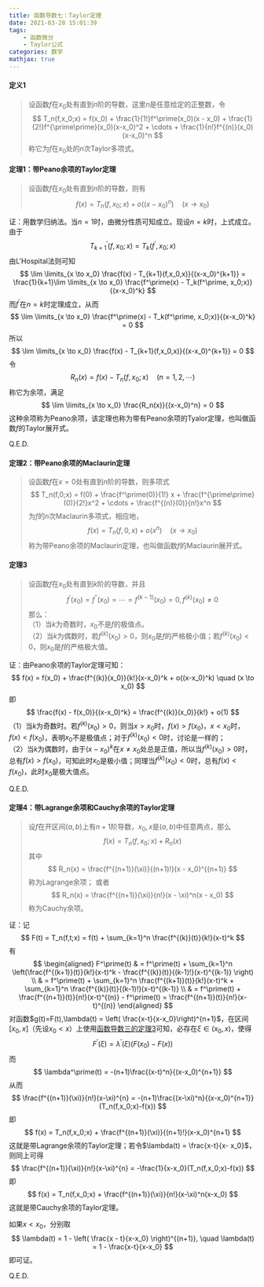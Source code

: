 ```yaml
---
title: 函数导数七：Taylor定理
date: 2021-03-28 15:01:39
tags:
    - 函数微分
    - Taylor公式
categories: 数学
mathjax: true
---
```


#### 定义1
> 设函数$f$在$x_0$处有直到$n$阶的导数，这里$n$是任意给定的正整数，令
$$
    T_n(f,x_0;x) = f(x_0) + \frac{1}{1!}f^\prime(x_0)(x - x_0) + \frac{1}{2!}f^{\prime\prime}(x_0)(x-x_0)^2 + \cdots + \frac{1}{n!}f^{(n)}(x_0)(x-x_0)^n
$$
称它为$f$在$x_0$处的$n$次Taylor多项式。

<!--more-->

#### 定理1：带Peano余项的Taylor定理
> 设函数$f$在$x_0$处有直到$n$阶的导数，则有
$$
    f(x) = T_n(f,x_0;x) + o((x-x_0)^n)  \quad (x \to x_0)
$$

证：用数学归纳法。当$n=1$时，由微分性质可知成立。现设$n=k$时，上式成立。由于
$$
    T_{k+1}^{\prime}(f,x_0;x) = T_k(f^\prime, x_0; x)
$$
由L'Hospital法则可知
$$
    \lim \limits_{x \to x_0} \frac{f(x) - T_{k+1}(f,x_0,x)}{(x-x_0)^{k+1}} = \frac{1}{k+1}\lim \limits_{x \to x_0} \frac{f^\prime(x) - T_k(f^\prime, x_0;x)}{(x-x_0)^k}
$$
而$f^\prime$在$n = k$时定理成立，从而
$$
    \lim \limits_{x \to x_0} \frac{f^\prime(x) - T_k(f^\prime, x_0;x)}{(x-x_0)^k} = 0
$$
所以
$$
    \lim \limits_{x \to x_0} \frac{f(x) - T_{k+1}(f,x_0,x)}{(x-x_0)^{k+1}} = 0
$$
令
$$
    R_n(x) = f(x) - T_n(f,x_0;x) \quad (n=1,2,\cdots)
$$
称它为余项，满足
$$
    \lim \limits_{x \to x_0} \frac{R_n(x)}{(x-x_0)^n} = 0
$$
这种余项称为Peano余项，该定理也称为带有Peano余项的Tyalor定理，也叫做函数$f$的Taylor展开式。

Q.E.D.

#### 定理2：带Peano余项的Maclaurin定理
> 设函数$f$在$x=0$处有直到$n$阶的导数，则多项式
$$
    T_n(f,0;x) = f(0) + \frac{f^\prime(0)}{1!} x + \frac{f^{\prime\prime}(0)}{2!}x^2 + \cdots + \frac{f^{(n)}(0)}{n!}x^n
$$
为$f$的$n$次Maclaurin多项式，相应地，
$$
    f(x) = T_n(f,0,x) + o(x^n) \quad (x \to x_0)
$$
称为带Peano余项的Maclaurin定理，也叫做函数$f$的Maclaurin展开式。

#### 定理3
> 设函数$f$在$x_0$处有直到$k$阶的导数，并且
$$
    f^\prime(x_0) = f^{\prime\prime}(x_0) = \cdots = f^{(k-1)} (x_0) = 0, f^{(k)}(x_0) \ne 0
$$
那么： <br/>
（1）当$k$为奇数时，$x_0$不是$f$的极值点。<br/>
（2）当$k$为偶数时，若$f^{(k)}(x_0)>0$，则$x_0$是$f$的严格极小值；若$f^{(k)}(x_0)<0$，则$x_0$是$f$的严格极大值。

证：由Peano余项的Taylor定理可知：
$$
    f(x) = f(x_0) + \frac{f^{(k)}(x_0)}{k!}(x-x_0)^k + o((x-x_0)^k) \quad (x \to x_0)
$$
即
$$
    \frac{f(x) - f(x_0)}{(x-x_0)^k} = \frac{f^{(k)}(x_0)}{k!} + o(1)
$$
（1）当$k$为奇数时。若$f^{(k)}(x_0) > 0$，则当$x>x_0$时，$f(x)>f(x_0)$，$x<x_0$时，$f(x)<f(x_0)$，表明$x_0$不是极值点；对于$f^{(k)}(x_0) < 0$时，讨论是一样的；<br/>
（2）当$k$为偶数时，由于$(x - x_0)^k$在$x\ne x_0$处总是正值，所以当$f^{(k)}(x_0)>0$时，总有$f(x)>f(x_0)$，可知此时$x_0$是极小值；同理当$f^{(k)}(x_0)<0$时，总有$f(x)<f(x_0)$，此时$x_0$是极大值点。

Q.E.D.

#### 定理4：带Lagrange余项和Cauchy余项的Taylor定理
> 设$f$在开区间$(a,b)$上有$n+1$阶导数，$x_0,x$是$(a,b)$中任意两点，那么
$$
    f(x) = T_n(f,x_0;x) + R_n(x)
$$
其中
$$
    R_n(x) = \frac{f^{(n+1)}(\xi)}{(n+1)!}(x - x_0)^{(n+1)}
$$
称为Lagrange余项；
或者
$$
    R_n(x) = \frac{f^{(n+1)}(\xi)}{n!}(x - \xi)^n(x - x_0)
$$
称为Cauchy余项。

证：记
$$
    F(t) = T_n(f,t;x) = f(t) + \sum_{k=1}^n \frac{f^{(k)}(t)}{k!}(x-t)^k
$$
有
$$
\begin{aligned}
    F^\prime(t) & = f^\prime(t) + \sum_{k=1}^n \left(\frac{f^{(k+1)}(t)}{k!}(x-t)^k - \frac{f^{(k)}(t)}{(k-1)!}(x-t)^{(k-1)} \right) \\
    & = f^\prime(t) + \sum_{k=1}^n \frac{f^{(k+1)}(t)}{k!}(x-t)^k + \sum_{k=1}^n \frac{f^{(k)}(t)}{(k-1)!}(x-t)^{(k-1)} \\
    & = f^\prime(t) + \frac{f^{(n+1)}(t)}{n!}(x-t)^{(n)} - f^\prime(t) = \frac{f^{(n+1)}(t)}{n!}(x-t)^{(n)}
\end{aligned}
$$
对函数$g(t)=F(t),\lambda(t) = \left( \frac{x-t}{x-x_0}\right)^{n+1}$，在区间$[x_0,x]$（先设$x_0<x$）上使用[函数导数三的定理3](https://gamersover.github.io/2021/02/01/%E5%87%BD%E6%95%B0%E5%AF%BC%E6%95%B03/#%E5%AE%9A%E7%90%863)可知，必存在$\xi \in (x_0, x)$，使得
$$
    F^\prime(\xi) = \lambda^\prime(\xi)(F(x_0) - F(x))
$$
而
$$
    \lambda^\prime(t) = -(n+1)\frac{(x-t)^n}{(x-x_0)^{n+1}}
$$
从而
$$
    \frac{f^{(n+1)}(\xi)}{n!}(x-\xi)^{n} = -(n+1)\frac{(x-\xi)^n}{(x-x_0)^{n+1}}(T_n(f,x_0;x)-f(x))
$$
即
$$
    f(x) = T_n(f,x_0;x) + \frac{f^{(n+1)}(\xi)}{(n+1)!}(x-x_0)^{n+1}
$$
这就是带Lagrange余项的Taylor定理；若令$\lambda(t) = \frac{x-t}{x- x_0}$，则同上可得
$$
    \frac{f^{(n+1)}(\xi)}{n!}(x-\xi)^{n} = -\frac{1}{x-x_0}(T_n(f,x_0;x)-f(x))
$$
即
$$
    f(x) = T_n(f,x_0;x) + \frac{f^{(n+1)}(\xi)}{n!}(x-\xi)^n(x-x_0)
$$
这就是带Cauchy余项的Taylor定理。<br/>

如果$x < x_0$，分别取
$$
    \lambda(t) = 1 - \left( \frac{x - t}{x-x_0} \right)^{(n+1)}, \quad \lambda(t) = 1 - \frac{x-t}{x-x_0}
$$
即可证。

Q.E.D.
